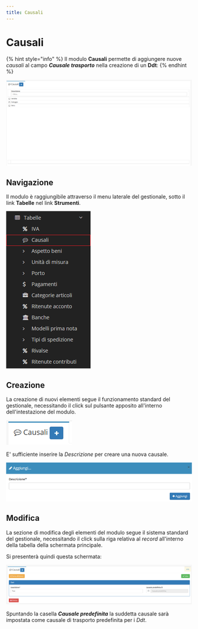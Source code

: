 ```yaml
---
title: Causali
---
```


# Causali

{% hint style="info" %}
Il modulo **Causali** permette di aggiungere nuove _causali_ al campo _**Causale trasporto**_ nella creazione di un **Ddt**:
{% endhint %}

![Screenshot interfaccia causali](../../../../.gitbook/assets/screencausali.PNG)

## Navigazione

Il modulo è raggiungibile attraverso il menu laterale del gestionale, sotto il link **Tabelle** nel link **Strumenti**.

![Screenshot navigazione causali](../../../../.gitbook/assets/navigazionecausali.png)

## Creazione

La creazione di nuovi elementi segue il funzionamento standard del gestionale, necessitando il click sul pulsante apposito all'interno dell'intestazione del modulo.

![Screenshot creazione causali](../../../../.gitbook/assets/aggiuntacausali.PNG)

E' sufficiente inserire la _Descrizione_ per creare una nuova causale.

![Screenshot creazione causali](../../../../.gitbook/assets/aggiungerecausali.PNG)

## Modifica

La sezione di modifica degli elementi del modulo segue il sistema standard del gestionale, necessitando il click sulla riga relativa al _record_ all'interno della tabella della schermata principale.

Si presenterà quindi questa schermata:

![Screenshot modifica dati causale](../../../../.gitbook/assets/modificacausali.PNG)

Spuntando la casella _**Causale predefinita**_ la suddetta causale sarà impostata come causale di trasporto predefinita per i _Ddt_.

